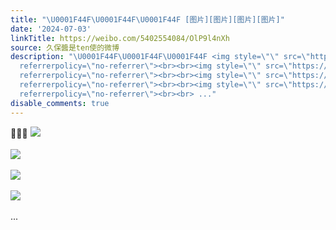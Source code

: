 ```yaml
---
title: "\U0001F44F\U0001F44F\U0001F44F [图片][图片][图片][图片]"
date: '2024-07-03'
linkTitle: https://weibo.com/5402554084/OlP9l4nXh
source: 久保醬是ten使的微博
description: "\U0001F44F\U0001F44F\U0001F44F <img style=\"\" src=\"https://tvax1.sinaimg.cn/large/005TCz76gy1hrap0qkfyfj30m80ciwff.jpg\"
  referrerpolicy=\"no-referrer\"><br><br><img style=\"\" src=\"https://tvax3.sinaimg.cn/large/005TCz76gy1hrap0qzjikj30kj0bj0ti.jpg\"
  referrerpolicy=\"no-referrer\"><br><br><img style=\"\" src=\"https://tvax2.sinaimg.cn/large/005TCz76gy1hrap0rg08cj30ia0cymyx.jpg\"
  referrerpolicy=\"no-referrer\"><br><br><img style=\"\" src=\"https://tvax3.sinaimg.cn/large/005TCz76gy1hrap0ruzd6j30kf0blta7.jpg\"
  referrerpolicy=\"no-referrer\"><br><br> ..."
disable_comments: true
---
```

👏👏👏 <img style="" src="https://tvax1.sinaimg.cn/large/005TCz76gy1hrap0qkfyfj30m80ciwff.jpg" referrerpolicy="no-referrer"><br><br><img style="" src="https://tvax3.sinaimg.cn/large/005TCz76gy1hrap0qzjikj30kj0bj0ti.jpg" referrerpolicy="no-referrer"><br><br><img style="" src="https://tvax2.sinaimg.cn/large/005TCz76gy1hrap0rg08cj30ia0cymyx.jpg" referrerpolicy="no-referrer"><br><br><img style="" src="https://tvax3.sinaimg.cn/large/005TCz76gy1hrap0ruzd6j30kf0blta7.jpg" referrerpolicy="no-referrer"><br><br> ...